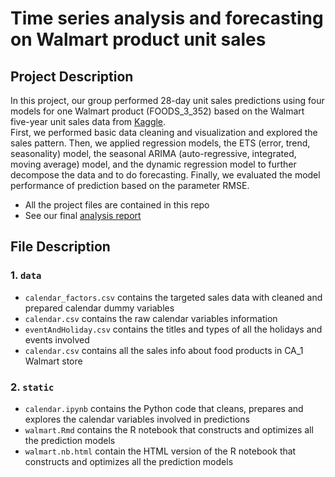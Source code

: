 # Time series analysis and forecasting on Walmart product unit sales

## Project Description

In this project, our group performed 28-day unit sales predictions using four models for one Walmart product (FOODS_3_352) based on the Walmart five-year unit sales data from [Kaggle](https://www.kaggle.com/c/m5-forecasting-accuracy/data).<br/>
First, we performed basic data cleaning and visualization and explored the sales pattern. Then, we applied regression models, the ETS (error, trend, seasonality) model, the seasonal ARIMA (auto-regressive, integrated, moving average) model, and the dynamic regression model to further decompose the data and to do forecasting. Finally, we evaluated the model performance of prediction based on the parameter RMSE. 

* All the project files are contained in this repo
* See our final [analysis report](https://www.notion.so/Project-Walmart-Forecasting-e046af1e2d72448f9d38ca11a4d88414)


## File Description

### 1. `data`

* `calendar_factors.csv` contains the targeted sales data with cleaned and prepared calendar dummy variables
* `calendar.csv` contains the raw calendar variables information 
* `eventAndHoliday.csv` contains the titles and types of all the holidays and events involved 
* `calendar.csv` contains all the sales info about food products in CA_1 Walmart store

### 2. `static`
* `calendar.ipynb` contains the Python code that cleans, prepares and explores the calendar variables involved in predictions
* `walmart.Rmd` contains the R notebook that constructs and optimizes all the prediction models
* `walmart.nb.html` contain the HTML version of the R notebook that constructs and optimizes all the prediction models




